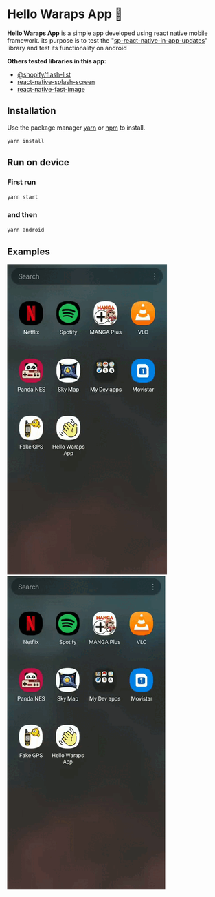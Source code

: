 # Hello Waraps App 👋

**Hello Waraps App** is a simple app developed using react native mobile framework. its purpose is to test the "[sp-react-native-in-app-updates](https://github.com/SudoPlz/sp-react-native-in-app-updates)" library and test its functionality on android

**Others tested libraries in this app:**

* [@shopify/flash-list](https://shopify.github.io/flash-list/docs/)
* [react-native-splash-screen](https://github.com/crazycodeboy/react-native-splash-screen)
* [react-native-fast-image](https://github.com/DylanVann/react-native-fast-image)

## Installation

Use the package manager [yarn](https://pip.pypa.io/en/stable/) or [npm](#) to install.

```bash
yarn install
```

## Run on device

### First run
```bash
yarn start
``` 
### and then
```bash
yarn android
```

## Examples

![Example 1](https://raw.githubusercontent.com/waraps/HelloApp/main/src/assets/images/example_1.gif)
![Example 2](https://raw.githubusercontent.com/waraps/HelloApp/main/src/assets/images/example_2.gif)